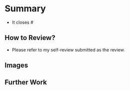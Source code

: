 # Summary <!-- Type "It closes #0000" to automatically close the issue -->

- It closes #

## How to Review? <!-- Please provide a self-review guide for all PRs -->

- Please refer to my self-review submitted as the review.

## Images <!-- Screenshot or GIF. It can be used in the release note. -->

## Further Work <!-- A smaller PR is better. Please paste the link of the new issue here -->
